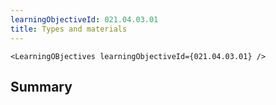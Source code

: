 ```yaml
---
learningObjectiveId: 021.04.03.01
title: Types and materials
---
```


```tsx eval
<LearningOBjectives learningObjectiveId={021.04.03.01} />
```

## Summary
